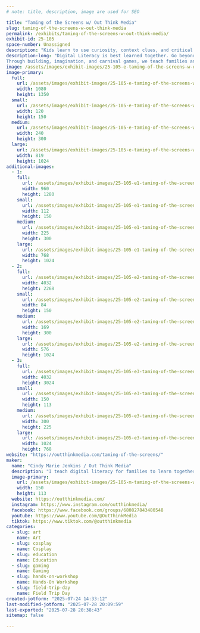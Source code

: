 ```yaml
---
# note: title, description, image are used for SEO

title: "Taming of the Screens w/ Out Think Media"
slug: taming-of-the-screens-w-out-think-media
permalink: /exhibits/taming-of-the-screens-w-out-think-media/
exhibit-id: 25-105
space-number: Unassigned
description: "Kids learn to use curiosity, context clues, and critical thinking to stay safe online."
description-long: "Digital Literacy is best learned together. Go beyond parental controls to an understanding a child's brain development and how online media changes it. Learn how to identify and de-escalate trolling in person and online through roleplaying as Shakespeare's favorite characters! 
Through building, imagination, and carnival games, we teach families and classrooms how to stay safe online--together."
image: /assets/images/exhibit-images/25-105-e-taming-of-the-screens-w-out-think-media-2-240x300.png
image-primary: 
  full:
    url: /assets/images/exhibit-images/25-105-e-taming-of-the-screens-w-out-think-media-2-full.png
    width: 1080
    height: 1350
  small:
    url: /assets/images/exhibit-images/25-105-e-taming-of-the-screens-w-out-think-media-2-120x150.png
    width: 120
    height: 150
  medium:
    url: /assets/images/exhibit-images/25-105-e-taming-of-the-screens-w-out-think-media-2-240x300.png
    width: 240
    height: 300
  large:
    url: /assets/images/exhibit-images/25-105-e-taming-of-the-screens-w-out-think-media-2-819x1024.png
    width: 819
    height: 1024
additional-images: 
  - 1:
    full:
      url: /assets/images/exhibit-images/25-105-e1-taming-of-the-screens-w-out-think-media-img-20250517-191222-full.jpg
      width: 960
      height: 1280
    small:
      url: /assets/images/exhibit-images/25-105-e1-taming-of-the-screens-w-out-think-media-img-20250517-191222-112x150.jpg
      width: 112
      height: 150
    medium:
      url: /assets/images/exhibit-images/25-105-e1-taming-of-the-screens-w-out-think-media-img-20250517-191222-225x300.jpg
      width: 225
      height: 300
    large:
      url: /assets/images/exhibit-images/25-105-e1-taming-of-the-screens-w-out-think-media-img-20250517-191222-768x1024.jpg
      width: 768
      height: 1024
  - 2:
    full:
      url: /assets/images/exhibit-images/25-105-e2-taming-of-the-screens-w-out-think-media-pxl-20250524-145349866-1-full.jpg
      width: 4032
      height: 2268
    small:
      url: /assets/images/exhibit-images/25-105-e2-taming-of-the-screens-w-out-think-media-pxl-20250524-145349866-1-84x150.jpg
      width: 84
      height: 150
    medium:
      url: /assets/images/exhibit-images/25-105-e2-taming-of-the-screens-w-out-think-media-pxl-20250524-145349866-1-169x300.jpg
      width: 169
      height: 300
    large:
      url: /assets/images/exhibit-images/25-105-e2-taming-of-the-screens-w-out-think-media-pxl-20250524-145349866-1-576x1024.jpg
      width: 576
      height: 1024
  - 3:
    full:
      url: /assets/images/exhibit-images/25-105-e3-taming-of-the-screens-w-out-think-media-pxl-20250517-165551358-8093-full.jpg
      width: 4032
      height: 3024
    small:
      url: /assets/images/exhibit-images/25-105-e3-taming-of-the-screens-w-out-think-media-pxl-20250517-165551358-8093-150x113.jpg
      width: 150
      height: 113
    medium:
      url: /assets/images/exhibit-images/25-105-e3-taming-of-the-screens-w-out-think-media-pxl-20250517-165551358-8093-300x225.jpg
      width: 300
      height: 225
    large:
      url: /assets/images/exhibit-images/25-105-e3-taming-of-the-screens-w-out-think-media-pxl-20250517-165551358-8093-1024x768.jpg
      width: 1024
      height: 768
website: "https://outthinkmedia.com/taming-of-the-screens/"
maker: 
  name: "Cindy Marie Jenkins / Out Think Media"
  description: "I teach digital literacy for families to learn together. Through hands-on , interactive learning, and plentiful resources for families to share together. Besides the podcast and website education I provide for free, we piloted a workshop at last May's Orlando Kids' Fringe Festival called Taming of the Screens, where I taught how to spot a troll and de-escalate a fight through scenes from Romeo & Juliet. These workshops and carnival games work best when they're in a festival atmosphere, and I created a unique game for MakerFaire that lets kids build their ideal brain and understand the effects of the internet on their development. I can run specialized workshops for the field trip day and parents/educators will leave with a literal bag of tricks."
  image-primary:
    url: /assets/images/exhibit-images/25-105-m-taming-of-the-screens-w-out-think-media-pxl-20250517-165551358-150x113.jpg
    width: 150
    height: 113
  website: https://outthinkmedia.com/
  instagram: https://www.instagram.com/outthinkmedia/
  facebook: https://www.facebook.com/groups/680827843480548
  youtube: https://www.youtube.com/@OutThinkMedia
  tiktok: https://www.tiktok.com/@outthinkmedia
categories: 
  - slug: art
    name: Art
  - slug: cosplay
    name: Cosplay
  - slug: education
    name: Education
  - slug: gaming
    name: Gaming
  - slug: hands-on-workshop
    name: Hands-On Workshop
  - slug: field-trip-day
    name: Field Trip Day
created-jotform: "2025-07-24 14:33:12"
last-modified-jotform: "2025-07-28 20:09:59"
last-exported: "2025-07-28 20:38:43"
sitemap: false

---
```

